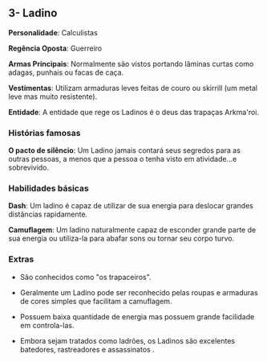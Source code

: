 ## 3- Ladino

**Personalidade**: Calculistas  

**Regência Oposta**: Guerreiro

**Armas Principais**: Normalmente são vistos portando lâminas curtas como adagas, punhais ou facas de caça.

**Vestimentas**: Utilizam armaduras leves feitas de couro ou skirrill (um metal leve mas muito resistente). 

**Entidade**: A entidade que rege os Ladinos é o deus das trapaças Arkma'roi. 

### Histórias famosas

**O pacto de silêncio**: Um Ladino jamais contará seus segredos para as outras pessoas, a menos  que a pessoa  o tenha visto em atividade...e sobrevivido. 

### Habilidades básicas

**Dash**: Um ladino é capaz de utilizar de sua energia para deslocar grandes distâncias rapidamente.

**Camuflagem**: Um ladino naturalmente capaz de esconder grande parte de sua energia ou utiliza-la para abafar sons ou tornar seu corpo turvo.

### Extras

* São conhecidos como "os trapaceiros".

* Geralmente um Ladino pode ser reconhecido pelas roupas e armaduras  de cores simples que facilitam a camuflagem.

* Possuem baixa quantidade de energia mas possuem grande facilidade em controla-las. 

* Embora sejam tratados  como ladrões, os Ladinos são excelentes batedores, rastreadores e assassinatos .
